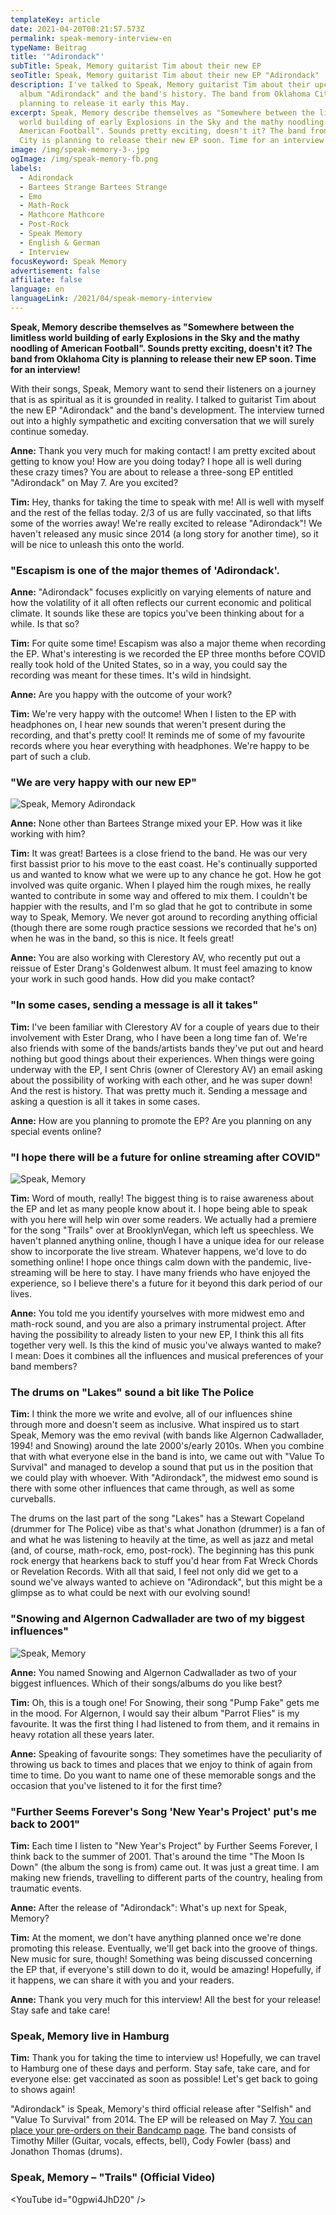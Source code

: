 ```yaml
---
templateKey: article
date: 2021-04-20T08:21:57.573Z
permalink: speak-memory-interview-en
typeName: Beitrag
title: '"Adirondack"'
subTitle: Speak, Memory guitarist Tim about their new EP
seoTitle: Speak, Memory guitarist Tim about their new EP "Adirondack"
description: I've talked to Speak, Memory guitarist Tim about their upcoming
  album "Adirondack" and the band's history. The band from Oklahoma City is
  planning to release it early this May.
excerpt: Speak, Memory describe themselves as "Somewhere between the limitless
  world building of early Explosions in the Sky and the mathy noodling of
  American Football". Sounds pretty exciting, doesn't it? The band from Oklahoma
  City is planning to release their new EP soon. Time for an interview!
image: /img/speak-memory-3-.jpg
ogImage: /img/speak-memory-fb.png
labels:
  - Adirondack
  - Bartees Strange Bartees Strange
  - Emo
  - Math-Rock
  - Mathcore Mathcore
  - Post-Rock
  - Speak Memory
  - English & German
  - Interview
focusKeyword: Speak Memory
advertisement: false
affiliate: false
language: en
languageLink: /2021/04/speak-memory-interview
---
```

**Speak, Memory describe themselves as "Somewhere between the limitless world building of early Explosions in the Sky and the mathy noodling of American Football". Sounds pretty exciting, doesn't it? The band from Oklahoma City is planning to release their new EP soon. Time for an interview!**

With their songs, Speak, Memory want to send their listeners on a journey that is as spiritual as it is grounded in reality. I talked to guitarist Tim about the new EP "Adirondack" and the band's development. The interview turned out into a highly sympathetic and exciting conversation that we will surely continue someday.

**Anne:** Thank you very much for making contact! I am pretty excited about getting to know you! How are you doing today? I hope all is well during these crazy times? You are about to release a three-song EP entitled "Adirondack" on May 7. Are you excited?

**Tim:** Hey, thanks for taking the time to speak with me! All is well with myself and the rest of the fellas today. 2/3 of us are fully vaccinated, so that lifts some of the worries away! We're really excited to release "Adirondack"! We haven't released any music since 2014 (a long story for another time), so it will be nice to unleash this onto the world.

### "Escapism is one of the major themes of 'Adirondack'.

**Anne:** "Adirondack" focuses explicitly on varying elements of nature and how the volatility of it all often reflects our current economic and political climate. It sounds like these are topics you've been thinking about for a while. Is that so?

**Tim:** For quite some time! Escapism was also a major theme when recording the EP. What's interesting is we recorded the EP three months before COVID really took hold of the United States, so in a way, you could say the recording was meant for these times. It's wild in hindsight.

**Anne:** Are you happy with the outcome of your work?

**Tim:** We're very happy with the outcome! When I listen to the EP with headphones on, I hear new sounds that weren't present during the recording, and that's pretty cool! It reminds me of some of my favourite records where you hear everything with headphones. We're happy to be part of such a club.

### "We are very happy with our new EP"

![Speak, Memory Adirondack](/img/speak-memory-adirondack.jpeg "Speak, Memory – \"Adirondack\"")

**Anne:** None other than Bartees Strange mixed your EP. How was it like working with him?

**Tim:** It was great! Bartees is a close friend to the band. He was our very first bassist prior to his move to the east coast. He's continually supported us and wanted to know what we were up to any chance he got. How he got involved was quite organic. When I played him the rough mixes, he really wanted to contribute in some way and offered to mix them. I couldn't be happier with the results, and I'm so glad that he got to contribute in some way to Speak, Memory. We never got around to recording anything official (though there are some rough practice sessions we recorded that he's on) when he was in the band, so this is nice. It feels great!

**Anne:** You are also working with Clerestory AV, who recently put out a reissue of Ester Drang's Goldenwest album. It must feel amazing to know your work in such good hands. How did you make contact?

### "In some cases, sending a message is all it takes"

**Tim:** I've been familiar with Clerestory AV for a couple of years due to their involvement with Ester Drang, who I have been a long time fan of. We're also friends with some of the bands/artists bands they've put out and heard nothing but good things about their experiences. When things were going underway with the EP, I sent Chris (owner of Clerestory AV) an email asking about the possibility of working with each other, and he was super down! And the rest is history. That was pretty much it. Sending a message and asking a question is all it takes in some cases.

**Anne:** How are you planning to promote the EP? Are you planning on any special events online?

### "I hope there will be a future for online streaming after COVID"

![Speak, Memory](/img/speak-memory-2-.jpg "Speak, Memory")

**Tim:** Word of mouth, really! The biggest thing is to raise awareness about the EP and let as many people know about it. I hope being able to speak with you here will help win over some readers. We actually had a premiere for the song "Trails" over at BrooklynVegan, which left us speechless. We haven't planned anything online, though I have a unique idea for our release show to incorporate the live stream. Whatever happens, we'd love to do something online! I hope once things calm down with the pandemic, live-streaming will be here to stay. I have many friends who have enjoyed the experience, so I believe there's a future for it beyond this dark period of our lives.

**Anne:** You told me you identify yourselves with more midwest emo and math-rock sound, and you are also a primary instrumental project. After having the possibility to already listen to your new EP, I think this all fits together very well. Is this the kind of music you've always wanted to make? I mean: Does it combines all the influences and musical preferences of your band members?

### The drums on "Lakes" sound a bit like The Police

**Tim:** I think the more we write and evolve, all of our influences shine through more and doesn't seem as inclusive. What inspired us to start Speak, Memory was the emo revival (with bands like Algernon Cadwallader, 1994! and Snowing) around the late 2000's/early 2010s. When you combine that with what everyone else in the band is into, we came out with "Value To Survival" and managed to develop a sound that put us in the position that we could play with whoever. With "Adirondack", the midwest emo sound is there with some other influences that came through, as well as some curveballs.

The drums on the last part of the song "Lakes" has a Stewart Copeland (drummer for The Police) vibe as that's what Jonathon (drummer) is a fan of and what he was listening to heavily at the time, as well as jazz and metal (and, of course, math-rock, emo, post-rock). The beginning has this punk rock energy that hearkens back to stuff you'd hear from Fat Wreck Chords or Revelation Records. With all that said, I feel not only did we get to a sound we've always wanted to achieve on "Adirondack", but this might be a glimpse as to what could be next with our evolving sound!

### "Snowing and Algernon Cadwallader are two of my biggest influences"

![Speak, Memory](/img/138300263_4276295189054340_8715602421430894793_n.jpeg "Speak, Memory")

**Anne:** You named Snowing and Algernon Cadwallader as two of your biggest influences. Which of their songs/albums do you like best?

**Tim:** Oh, this is a tough one! For Snowing, their song "Pump Fake" gets me in the mood. For Algernon, I would say their album "Parrot Flies" is my favourite. It was the first thing I had listened to from them, and it remains in heavy rotation all these years later.

**Anne:** Speaking of favourite songs: They sometimes have the peculiarity of throwing us back to times and places that we enjoy to think of again from time to time. Do you want to name one of these memorable songs and the occasion that you've listened to it for the first time?

### "Further Seems Forever's Song 'New Year's Project' put's me back to 2001"

**Tim:** Each time I listen to "New Year's Project" by Further Seems Forever, I think back to the summer of 2001. That's around the time "The Moon Is Down" (the album the song is from) came out. It was just a great time. I am making new friends, travelling to different parts of the country, healing from traumatic events.

**Anne:** After the release of "Adirondack": What's up next for Speak, Memory?

**Tim:** At the moment, we don't have anything planned once we're done promoting this release. Eventually, we'll get back into the groove of things. New music for sure, though! Something was being discussed concerning the EP that, if everyone's still down to do it, would be amazing! Hopefully, if it happens, we can share it with you and your readers.

**Anne:** Thank you very much for this interview! All the best for your release! Stay safe and take care!

### Speak, Memory live in Hamburg

**Tim:** Thank you for taking the time to interview us! Hopefully, we can travel to Hamburg one of these days and perform. Stay safe, take care, and for everyone else: get vaccinated as soon as possible! Let's get back to going to shows again!

"Adirondack" is Speak, Memory's third official release after "Selfish" and "Value To Survival" from 2014. The EP will be released on May 7. [You can place your pre-orders on their Bandcamp page](https://speakmemoryok.bandcamp.com/album/adirondack). The band consists of Timothy Miller (Guitar, vocals, effects, bell), Cody Fowler (bass) and Jonathon Thomas (drums).

### Speak, Memory – "Trails" (Official Video)

<YouTube id="0gpwi4JhD20" />